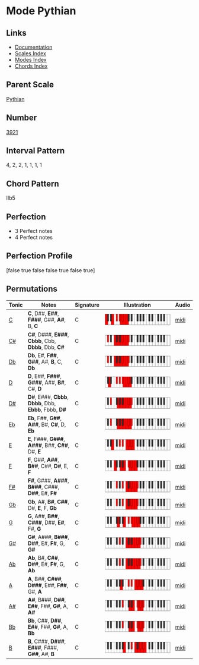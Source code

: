 # Mode Pythian

## Links

- [Documentation](README.md)
- [Scales Index](Scales.md)
- [Modes Index](Modes.md)
- [Chords Index](Chords.md)

## Parent Scale

[Pythian](ScalePythian.md)

## Number

[3921](https://ianring.com/musictheory/scales/3921)

## Interval Pattern

4, 2, 2, 1, 1, 1, 1

## Chord Pattern

IIb5

## Perfection

- 3 Perfect notes
- 4 Perfect notes

## Perfection Profile

[false true false false true false true]

## Permutations

| Tonic | Notes | Signature | Illustration | Audio |
|-------|-------|-----------|--------------|-------|
| [C](ModeCNaturalPythian.md) | **C**, D##, **E##**, **F###**, G##, **A#**, B, **C** | C | ![CNaturalPythian](ModeCNaturalPythian.png) | [midi](https://github.com/edipermadi/music/blob/main/docs/ModeCNaturalPythian.mid?raw=true) |
| [C#](ModeCSharpPythian.md) | **C#**, D###, **E###**, **Cbbb**, Cbb, **Dbbb**, Dbb, **C#** | C | ![CSharpPythian](ModeCSharpPythian.png) | [midi](https://github.com/edipermadi/music/blob/main/docs/ModeCSharpPythian.mid?raw=true) |
| [Db](ModeDFlatPythian.md) | **Db**, E#, **F##**, **G##**, A#, **B**, C, **Db** | C | ![DFlatPythian](ModeDFlatPythian.png) | [midi](https://github.com/edipermadi/music/blob/main/docs/ModeDFlatPythian.mid?raw=true) |
| [D](ModeDNaturalPythian.md) | **D**, E##, **F###**, **G###**, A##, **B#**, C#, **D** | C | ![DNaturalPythian](ModeDNaturalPythian.png) | [midi](https://github.com/edipermadi/music/blob/main/docs/ModeDNaturalPythian.mid?raw=true) |
| [D#](ModeDSharpPythian.md) | **D#**, E###, **Cbbb**, **Dbbb**, Dbb, **Ebbb**, Fbbb, **D#** | C | ![DSharpPythian](ModeDSharpPythian.png) | [midi](https://github.com/edipermadi/music/blob/main/docs/ModeDSharpPythian.mid?raw=true) |
| [Eb](ModeEFlatPythian.md) | **Eb**, F##, **G##**, **A##**, B#, **C#**, D, **Eb** | C | ![EFlatPythian](ModeEFlatPythian.png) | [midi](https://github.com/edipermadi/music/blob/main/docs/ModeEFlatPythian.mid?raw=true) |
| [E](ModeENaturalPythian.md) | **E**, F###, **G###**, **A###**, B##, **C##**, D#, **E** | C | ![ENaturalPythian](ModeENaturalPythian.png) | [midi](https://github.com/edipermadi/music/blob/main/docs/ModeENaturalPythian.mid?raw=true) |
| [F](ModeFNaturalPythian.md) | **F**, G##, **A##**, **B##**, C##, **D#**, E, **F** | C | ![FNaturalPythian](ModeFNaturalPythian.png) | [midi](https://github.com/edipermadi/music/blob/main/docs/ModeFNaturalPythian.mid?raw=true) |
| [F#](ModeFSharpPythian.md) | **F#**, G###, **A###**, **B###**, C###, **D##**, E#, **F#** | C | ![FSharpPythian](ModeFSharpPythian.png) | [midi](https://github.com/edipermadi/music/blob/main/docs/ModeFSharpPythian.mid?raw=true) |
| [Gb](ModeGFlatPythian.md) | **Gb**, A#, **B#**, **C##**, D#, **E**, F, **Gb** | C | ![GFlatPythian](ModeGFlatPythian.png) | [midi](https://github.com/edipermadi/music/blob/main/docs/ModeGFlatPythian.mid?raw=true) |
| [G](ModeGNaturalPythian.md) | **G**, A##, **B##**, **C###**, D##, **E#**, F#, **G** | C | ![GNaturalPythian](ModeGNaturalPythian.png) | [midi](https://github.com/edipermadi/music/blob/main/docs/ModeGNaturalPythian.mid?raw=true) |
| [G#](ModeGSharpPythian.md) | **G#**, A###, **B###**, **D##**, E#, **F#**, G, **G#** | C | ![GSharpPythian](ModeGSharpPythian.png) | [midi](https://github.com/edipermadi/music/blob/main/docs/ModeGSharpPythian.mid?raw=true) |
| [Ab](ModeAFlatPythian.md) | **Ab**, B#, **C##**, **D##**, E#, **F#**, G, **Ab** | C | ![AFlatPythian](ModeAFlatPythian.png) | [midi](https://github.com/edipermadi/music/blob/main/docs/ModeAFlatPythian.mid?raw=true) |
| [A](ModeANaturalPythian.md) | **A**, B##, **C###**, **D###**, E##, **F##**, G#, **A** | C | ![ANaturalPythian](ModeANaturalPythian.png) | [midi](https://github.com/edipermadi/music/blob/main/docs/ModeANaturalPythian.mid?raw=true) |
| [A#](ModeASharpPythian.md) | **A#**, B###, **D##**, **E##**, F##, **G#**, A, **A#** | C | ![ASharpPythian](ModeASharpPythian.png) | [midi](https://github.com/edipermadi/music/blob/main/docs/ModeASharpPythian.mid?raw=true) |
| [Bb](ModeBFlatPythian.md) | **Bb**, C##, **D##**, **E##**, F##, **G#**, A, **Bb** | C | ![BFlatPythian](ModeBFlatPythian.png) | [midi](https://github.com/edipermadi/music/blob/main/docs/ModeBFlatPythian.mid?raw=true) |
| [B](ModeBNaturalPythian.md) | **B**, C###, **D###**, **E###**, F###, **G##**, A#, **B** | C | ![BNaturalPythian](ModeBNaturalPythian.png) | [midi](https://github.com/edipermadi/music/blob/main/docs/ModeBNaturalPythian.mid?raw=true) |

